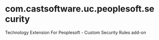 # com.castsoftware.uc.peoplesoft.security
Technology Extension For Peoplesoft - Custom Security Rules add-on
